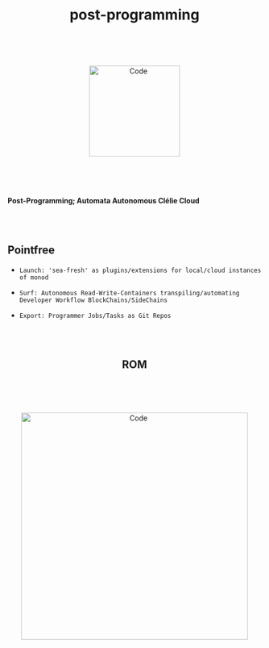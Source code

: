 <h1 align="center">post-programming</h1>

  <br/>
  <br/>
  <br/>
 
  
  <p align="center">
  <img alt="Code" src="https://raw.githubusercontent.com/post-programming/post-programming/master/website/static/img/icon.png" height="180" />
  </p>
  
  <br/>
  <br/>
  <br/>
  
  <b>
  
  Post-Programming; Automata Autonomous Clélie Cloud </b>
  
  <br/>
  <br/>
 
  
  ## Pointfree

* `Launch: 'sea-fresh' as plugins/extensions for local/cloud instances of monod`
* `Surf: Autonomous Read-Write-Containers transpiling/automating Developer Workflow BlockChains/SideChains`
* `Export: Programmer Jobs/Tasks as Git Repos`
  
  <br/>
  <br/>

<h2 align="center">ROM</h2>

  <br/>
  <br/>
  <br/>
 
  
  <p align="center">
  <img alt="Code" src="https://raw.githubusercontent.com/post-programming/post-programming/master/ROM.png" height="450" />
  </p>
